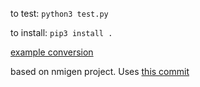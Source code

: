 to test: `python3 test.py`

to install: `pip3 install .`

[example conversion](doc/example.md)

based on nmigen project. Uses [this commit](https://github.com/nmigen/nmigen/commit/c84d4aff6ef62ebf7f06728bd04754bc298fddca)
